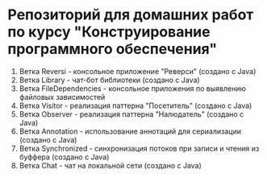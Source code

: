 # Репозиторий для домашних работ по курсу "Конструирование программного обеспечения"
1. Ветка Reversi - консольное приложение "Реверси" (создано с Java)
2. Ветка Library - чат-бот библиотеки (создано с Java)
3. Ветка FileDependencies - консольное приложения по выявлению файловых зависимостей
4. Ветка Visitor - реализация паттерна "Посетитель" (создано с Java)
5. Ветка Observer - реализация паттерна "Налюдатель" (создано с Java)
6. Ветка Annotation - использование аннотаций для сериализации (создано с Java)
6. Ветка Synchronized - синхронизация потоков при записи и чтения из буффера (создано с Java)
6. Ветка Chat - чат на локальной сети (создано с Java)
